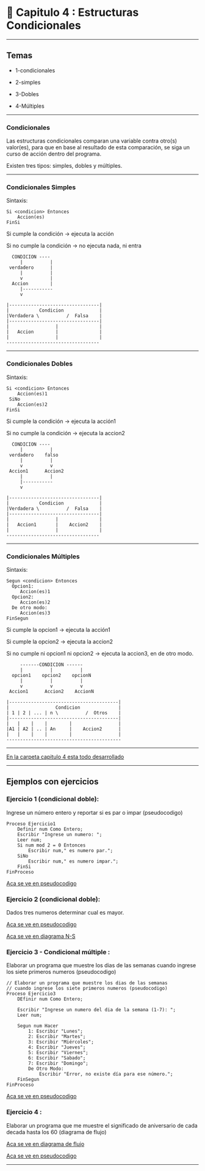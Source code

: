 # :book: Capitulo 4 : Estructuras Condicionales

---

## Temas 

- 1-condicionales 

- 2-simples

- 3-Dobles

- 4-Múltiples

---

### Condicionales 

Las estructuras condicionales comparan una variable contra otro(s) valor(es), para que en base al resultado de esta comparación, se siga un curso de acción dentro del programa.

Existen tres tipos: simples, dobles y múltiples.

---

### Condicionales Simples

Sintaxis:

```
Si <condicion> Entonces
    Accion(es)
FinSi
```

Si cumple la condición -> ejecuta la acción

Si no cumple la condición -> no ejecuta nada, ni entra


```
  CONDICION ----
     |          |
 verdadero      |
     |          |
     v          |
  Accion        |
     |-----------
     v
```


```
|---------------------------------|
|           Condicion             |
|Verdadera \          /  Falsa    |
|---------------------------------|
|                 |               |
|   Accion        |               |
|                 |               |
----------------------------------
```

---

###  Condicionales Dobles


Sintaxis:

```
Si <condicion> Entonces
    Accion(es)1
 SiNo
    Accion(es)2
FinSi
```

Si cumple la condición -> ejecuta la acción1

Si no cumple la condición -> ejecuta la accion2


```
  CONDICION ----
     |          |
 verdadero    falso
     |          |
     v          v
 Accion1      Accion2
     |          |
     |-----------
     v
```


```
|---------------------------------|
|           Condicion             |
|Verdadera \          /  Falsa    |
|---------------------------------|
|                 |               |
|   Accion1       |    Accion2    |
|                 |               |
----------------------------------
```

---

###  Condicionales Múltiples


Sintaxis:

```
Segun <condicion> Entonces
  Opcion1:
     Accion(es)1
  Opcion2:
     Accion(es)2
  De otro modo:
     Accion(es)3
FinSegun
```

Si cumple la opcion1 -> ejecuta la acción1

Si cumple la opcion2 -> ejecuta la accion2

Si no cumple ni opcion1 ni opcion2 -> ejecuta la accion3, en de otro modo.


```
     -------CONDICION ------
     |          |          |
  opcion1    opcion2    opcionN
     |          |          |
     v          v          v
 Accion1      Accion2    AccionN

```


```
|----------------------------------------|
|                 Condicion              |
| 1 | 2 | ... | n \          /  Otros    |
|----------------------------------------|
|   |    |    |        |                 |
|A1 | A2 | .. | An     |    Accion2      |
|   |    |    |        |                 |
------------------------------------------
```

---



[En la carpeta capitulo 4 esta todo desarrollado](https://github.com/eugenia1984/UTNFRSR-ingreso/tree/main/programacion/capitulo4)

---

## Ejemplos con ejercicios

### Ejercicio 1 (condicional doble):

Ingrese un número entero y reportar si es par o impar (pseudocodigo)

```
Proceso Ejercicio1
	Definir num Como Entero;
	Escribir "Ingrese un numero: ";
	Leer num;
	Si num mod 2 = 0 Entonces
		Escribir num," es numero par.";
	SiNo
		Escribir num," es numero impar.";
	FinSi
FinProceso
```

[Aca se ve en pseudocodigo](https://github.com/eugenia1984/UTNFRSR-ingreso/tree/main/programacion/capitulo4/ejericico1.psc)


### Ejercicio 2 (condicional doble):

Dados tres numeros determinar cual es mayor.

[Aca se ve en pseudocodigo](https://github.com/eugenia1984/UTNFRSR-ingreso/tree/main/programacion/capitulo4/ejericico2.psc)

[Aca se ve en diagrama N-S](https://github.com/eugenia1984/UTNFRSR-ingreso/tree/main/programacion/capitulo4/ejemplo2.png)


### Ejercicio 3 - Condicional múltiple :

Elaborar un programa que muestre los dias de las semanas cuando ingrese los siete primeros numeros (pseudocodigo)

```
// Elaborar un programa que muestre los dias de las semanas 
// cuando ingrese los siete primeros numeros (pseudocodigo)
Proceso Ejercicio3
	DEfinir num Como Entero;
	
	Escribir "Ingrese un numero del dia de la semana (1-7): ";
	Leer num;
	
	Segun num Hacer
		1: Escribir "Lunes";
		2: Escribir "Martes";
		3: Escribir "Miércoles";
		4: Escribir "Jueves";
		5: Escribir "Viernes";
		6: Escribir "Sabado";
		7: Escribir "Domingo";	
		De Otro Modo:
			Escribir "Error, no existe día para ese número.";
	FinSegun
FinProceso
```


[Aca se ve en pseudocodigo](https://github.com/eugenia1984/UTNFRSR-ingreso/tree/main/programacion/capitulo4/ejericico3.psc)


### Ejercicio 4 :

Elaborar un programa que me muestre el significado de aniversario de cada decada hasta los 60 (diagrama de flujo)

[Aca se ve en diagrama de flujo](https://github.com/eugenia1984/UTNFRSR-ingreso/tree/main/programacion/capitulo4/ejemplo4.png)

[Aca se ve en pseudocodigo](https://github.com/eugenia1984/UTNFRSR-ingreso/tree/main/programacion/capitulo4/ejericico4.psc)

---